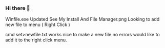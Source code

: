 ### Hi there 👋
Winfile.exe Updated See My Install And File Manager.png 
Looking to add new file to menu ( Right Click )

cmd set>newfile.txt works nice to make a new file no errors
would like to add it to the right click menu.
<!--
**TekWiz2021/TekWiz2021** is a ✨ _special_ ✨ repository because its `README.md` (this file) appears on your GitHub profile.

